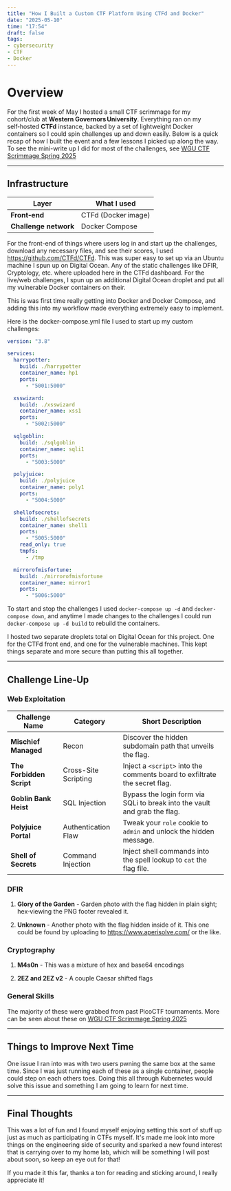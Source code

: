 ```yaml
---
title: "How I Built a Custom CTF Platform Using CTFd and Docker"
date: "2025-05-10"
time: "17:54"
draft: false
tags: 
- cybersecurity
- CTF
- Docker
---
```

# Overview
For the first week of May I hosted a small CTF scrimmage for my cohort/club at **Western Governors University**.   Everything ran on my self‑hosted **CTFd** instance, backed by a set of lightweight Docker containers so I could spin challenges up and down easily.   Below is a quick recap of how I built the event and a few lessons I picked up along the way. To see the mini-write up I did for most of the challenges, see [WGU CTF Scrimmage Spring 2025](/posts/2025/05/wgu-ctf-scrimmage-spring-2025/)

---
## Infrastructure

| Layer | What I used | 
|-------|-------------|
| **Front‑end** | CTFd (Docker image) |
| **Challenge network** | Docker Compose |

For the front-end of things where users log in and start up the challenges, download any necessary files, and see their scores, I used https://github.com/CTFd/CTFd. This was super easy to set up via an Ubuntu machine I spun up on Digital Ocean. Any of the static challenges like DFIR, Cryptology, etc. where uploaded here in the CTFd dashboard. For the live/web challenges, I spun up an additional Digital Ocean droplet and put all my vulnerable Docker containers on their.

This is was first time really getting into Docker and Docker Compose, and adding this into my workflow made everything extremely easy to implement. 

Here is the docker-compose.yml file I used to start up my custom challenges:
```yml
version: "3.8"

services:
  harrypotter:
    build: ./harrypotter
    container_name: hp1
    ports:
      - "5001:5000"

  xsswizard:
    build: ./xsswizard
    container_name: xss1
    ports:
      - "5002:5000"

  sqlgoblin:
    build: ./sqlgoblin
    container_name: sqli1
    ports:
      - "5003:5000"

  polyjuice:
    build: ./polyjuice
    container_name: poly1
    ports:
      - "5004:5000"

  shellofsecrets:
    build: ./shellofsecrets
    container_name: shell1
    ports:
      - "5005:5000"
    read_only: true
    tmpfs:
      - /tmp

  mirrorofmisfortune:
    build: ./mirrorofmisfortune
    container_name: mirror1
    ports:
      - "5006:5000"

```

To start and stop the challenges I used `docker-compose up -d` and `docker-compose down`, and anytime I made changes to the challenges I could run `docker-compose up -d build` to rebuild the containers.

I hosted two separate droplets total on Digital Ocean for this project. One for the CTFd front end, and one for the vulnerable machines. This kept things separate and more secure than putting this all together.

---

## Challenge Line‑Up
### Web Exploitation
| Challenge Name           | Category             | Short Description                                                                   |
| ------------------------ | -------------------- | ----------------------------------------------------------------------------------- |
| **Mischief Managed**     | Recon                | Discover the hidden subdomain path that unveils the flag.                           |
| **The Forbidden Script** | Cross-Site Scripting | Inject a `<script>` into the comments board to exfiltrate the secret flag.          |
| **Goblin Bank Heist**    | SQL Injection        | Bypass the login form via SQLi to break into the vault and grab the flag.           |
| **Polyjuice Portal**     | Authentication Flaw  | Tweak your `role` cookie to `admin` and unlock the hidden message.                  |
| **Shell of Secrets**     | Command Injection    | Inject shell commands into the spell lookup to `cat` the flag file.                 |
### DFIR

1. **Glory of the Garden** - Garden photo with the flag hidden in plain sight; hex‑viewing the PNG footer revealed it.
    
2. **Unknown**  - Another photo with the flag hidden inside of it. This one could be found by uploading to https://www.aperisolve.com/ or the like.
    
### Cryptography
1. **M4s0n** - This was a mixture of hex and base64 encodings

2. **2EZ and 2EZ v2** - A couple Caesar shifted flags

### General Skills
The majority of these were grabbed from past PicoCTF tournaments. More can be seen about these on [WGU CTF Scrimmage Spring 2025](/posts/2025/05/wgu-ctf-scrimmage-spring-2025/)

---

## Things to Improve Next Time
One issue I ran into was with two users pwning the same box at the same time. Since I was just running each of these as a single container, people could step on each others toes. Doing this all through Kubernetes would solve this issue and something I am going to learn for next time.

---

## Final Thoughts
This was a lot of fun and I found myself enjoying setting this sort of stuff up just as much as participating in CTFs myself. It's made me look into more things on the engineering side of security and sparked a new found interest that is carrying over to my home lab, which will be something I will post about soon, so keep an eye out for that!

If you made it this far, thanks a ton for reading and sticking around, I really appreciate it! 